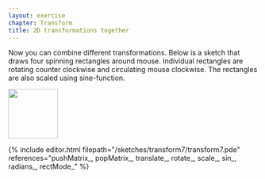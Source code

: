 ```yaml
---
layout: exercise
chapter: Transform
title: 2D transformations together
---
```


Now you can combine different transformations. Below is a sketch that draws four spinning rectangles around mouse. Individual rectangles are rotating counter clockwise and circulating mouse clockwise. The rectangles are also scaled using sine-function.

<img src="{{site-baseurl}}/img/sine.png" height="100">

{% include editor.html filepath="/sketches/transform7/transform7.pde" references="pushMatrix_, popMatrix_, translate_, rotate_, scale_, sin_, radians_, rectMode_" %}
